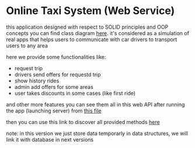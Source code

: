 # Online Taxi System (Web Service)
 this application designed with respect to SOLID principles and OOP concepts you can find class diagram <a href="https://github.com/AhmedMo0/Sprint2/blob/main/class%20diagram.png">here</a>. it's considered as a simulation of real apps that helps users to communicate with car drivers to transport users to any area
 
 
 here we provide some functionalities like:
 - request trip
 - drivers send offers for requestd trip
 - show history rides
 - admin add offers for some areas
 - user takes discounts in some cases (like first ride)

and other more features you can see them all in this web API after running the app (launching server) from <a href="https://github.com/AhmedMo0/Sprint2/blob/main/my-app/src/main/java/io/drivers_app/my_app/MyAppApplication.java">this file</a>
 
then you can use this link to discover all provided methods <a href="http://localhost:8080/swagger-ui/index.html?configUrl=/v3/api-docs/swagger-config#/">here</a>

note: in this version we just store data temporarly in data structures, we will link it with database in next versions
